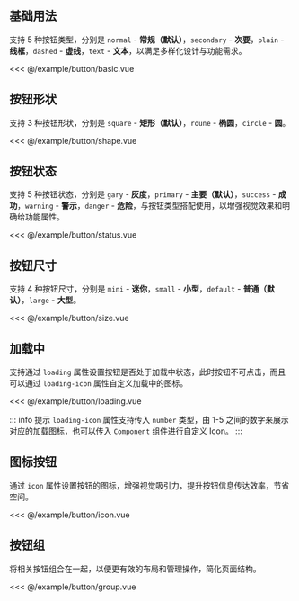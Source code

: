 ## 基础用法

支持 5 种按钮类型，分别是 `normal` - <b>常规（默认）</b>，`secondary` - <b>次要</b>，`plain` - <b>线框</b>，`dashed` - <b>虚线</b>，`text` - <b>文本</b>，以满足多样化设计与功能需求。

<demo-block src="button/basic">

<<< @/example/button/basic.vue

</demo-block>

## 按钮形状

支持 3 种按钮形状，分别是 `square` - <b>矩形（默认）</b>，`roune` - <b>椭圆</b>，`circle` - <b>圆</b>。
<demo-block src="button/shape">

<<< @/example/button/shape.vue

</demo-block>

## 按钮状态

支持 5 种按钮状态，分别是 `gary` - <b>灰度</b>，`primary` - <b>主要（默认）</b>，`success` - <b>成功</b>，`warning` - <b>警示</b>，`danger` - <b>危险</b>，与按钮类型搭配使用，以增强视觉效果和明确给功能属性。
<demo-block src="button/status">

<<< @/example/button/status.vue

</demo-block>

## 按钮尺寸

支持 4 种按钮尺寸，分别是 `mini` - <b>迷你</b>，`small` - <b>小型</b>，`default` - <b>普通（默认）</b>，`large` - <b>大型</b>。
<demo-block src="button/size">

<<< @/example/button/size.vue

</demo-block>

## 加载中

支持通过 `loading` 属性设置按钮是否处于加载中状态，此时按钮不可点击，而且可以通过 `loading-icon` 属性自定义加载中的图标。

<demo-block src="button/loading">

<<< @/example/button/loading.vue

</demo-block>

::: info 提示
`loading-icon` 属性支持传入 `number` 类型，由 1-5 之间的数字来展示对应的加载图标，也可以传入 `Component` 组件进行自定义 Icon。
:::

## 图标按钮

通过 `icon` 属性设置按钮的图标，增强视觉吸引力，提升按钮信息传达效率，节省空间。
<demo-block src="button/icon">

<<< @/example/button/icon.vue

</demo-block>

## 按钮组
将相关按钮组合在一起，以便更有效的布局和管理操作，简化页面结构。
<demo-block src="button/group">

<<< @/example/button/group.vue

</demo-block>
